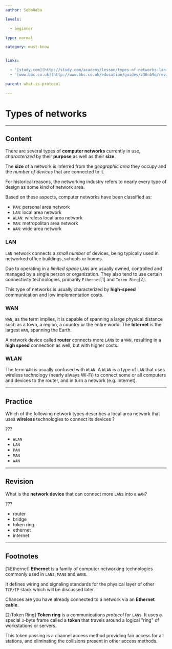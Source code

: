 ```yaml
---
author: SebaRaba

levels:

  - beginner

type: normal

category: must-know


links:

  - '[study.com](http://study.com/academy/lesson/types-of-networks-lan-wan-wlan-man-san-pan-epn-vpn.html){website}'
  - '[www.bbc.co.uk](http://www.bbc.co.uk/education/guides/z36nb9q/revision){website}'

parent: what-is-protocol

---
```


# Types of networks

---

## Content

There are several types of **computer networks** currently in use, _characterized_ by their **purpose** as well as their **size**.

The **size** of a network is inferred from the _geographic area_ they occupy and the _number of devices_ that are connected to it.

For historical reasons, the networking industry refers to nearly every type of design as some kind of network area.

Based on these aspects, computer networks have been classified as:

- `PAN`: personal area network
- `LAN`: local area network
- `WLAN`: wireless local area network
- `MAN`: metropolitan area network
- `WAN`: wide area network

### LAN

`LAN` network connects a _small number_ of devices, being typically used in networked office buildings, schools or homes.

Due to operating in a _limited space_ `LAN`s are usually owned, controlled and managed by a single person or organization. They also tend to use certain connectivity technologies, primarily `Ethernet`[1] and `Token Ring`[2].

This type of networks is usually characterized by **high-speed** communication and low implementation costs.

### WAN

`WAN`, as the term implies, it is capable of spanning a large physical distance such as a town, a region, a country or the entire world. The **Internet** is the largest `WAN`, spanning the Earth.

A network device called **router** connects more `LAN`s to a `WAN`, resulting in a **high speed** connection as well, but with higher costs.

### WLAN

The term `WAN` is usually confused with `WLAN`.
A `WLAN` is a type of `LAN` that uses wireless technology (nearly always Wi-Fi) to connect some or all computers and devices to the router, and in turn a network (e.g. Internet).

---

## Practice

Which of the following network types describes a local area network that uses **wireless** technologies to connect its devices ?

???

- `WLAN`
- `LAN`
- `PAN`
- `MAN`
- `WAN`

---

## Revision

What is the **network device** that can connect more `LAN`s into a `WAN`?

???

- router
- bridge
- token ring
- ethernet
- internet

---

## Footnotes

[1:Ethernet]
**Ethernet** is a family of computer networking technologies commonly used in `LAN`s, `MAN`s and `WAN`s.

It defines wiring and signaling standards for the physical layer of other `TCP/IP` stack which will be discussed later.

Chances are you have already connected to a network via an **Ethernet cable**.

[2:Token Ring]
**Token ring** is a communications _protocol_ for `LAN`s. It uses a special `3`-byte frame called a **token** that travels around a logical "ring" of workstations or servers.

This token passing is a channel access method providing fair access for all stations, and eliminating the collisions present in other access methods.
